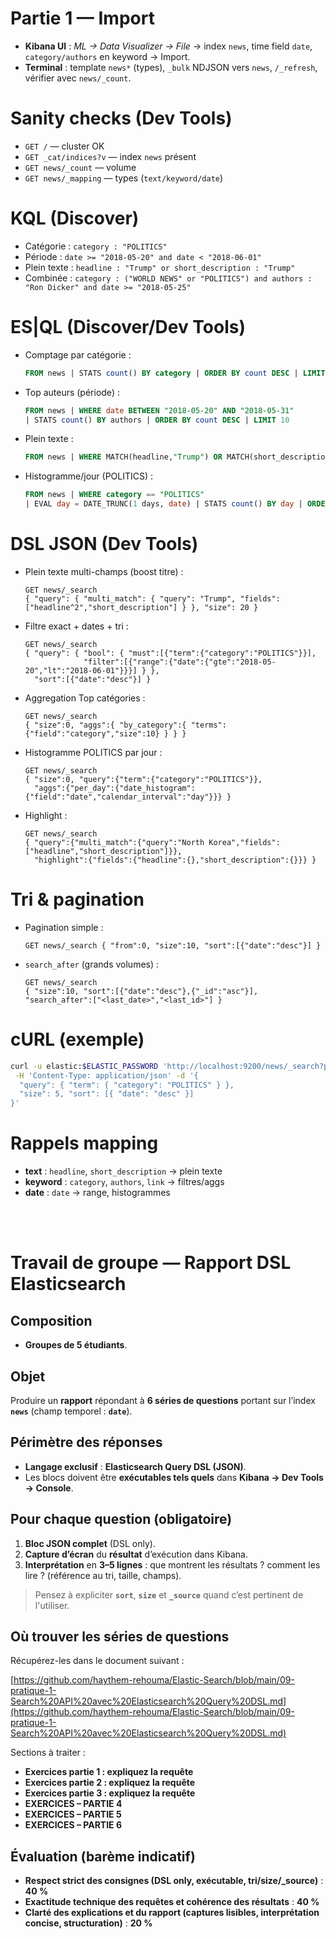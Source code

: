 # Partie 1 — Import

* **Kibana UI** : *ML → Data Visualizer → File* → index `news`, time field `date`, `category/authors` en keyword → Import.
* **Terminal** : template `news*` (types), `_bulk` NDJSON vers `news`, `/_refresh`, vérifier avec `news/_count`.

# Sanity checks (Dev Tools)

* `GET /` — cluster OK
* `GET _cat/indices?v` — index `news` présent
* `GET news/_count` — volume
* `GET news/_mapping` — types (`text/keyword/date`)

# KQL (Discover)

* Catégorie : `category : "POLITICS"`
* Période : `date >= "2018-05-20" and date < "2018-06-01"`
* Plein texte : `headline : "Trump" or short_description : "Trump"`
* Combinée : `category : ("WORLD NEWS" or "POLITICS") and authors : "Ron Dicker" and date >= "2018-05-25"`

# ES|QL (Discover/Dev Tools)

* Comptage par catégorie :

  ```sql
  FROM news | STATS count() BY category | ORDER BY count DESC | LIMIT 10
  ```
* Top auteurs (période) :

  ```sql
  FROM news | WHERE date BETWEEN "2018-05-20" AND "2018-05-31"
  | STATS count() BY authors | ORDER BY count DESC | LIMIT 10
  ```
* Plein texte :

  ```sql
  FROM news | WHERE MATCH(headline,"Trump") OR MATCH(short_description,"Trump") | LIMIT 20
  ```
* Histogramme/jour (POLITICS) :

  ```sql
  FROM news | WHERE category == "POLITICS"
  | EVAL day = DATE_TRUNC(1 days, date) | STATS count() BY day | ORDER BY day
  ```

# DSL JSON (Dev Tools)

* Plein texte multi-champs (boost titre) :

  ```http
  GET news/_search
  { "query": { "multi_match": { "query": "Trump", "fields": ["headline^2","short_description"] } }, "size": 20 }
  ```
* Filtre exact + dates + tri :

  ```http
  GET news/_search
  { "query": { "bool": { "must":[{"term":{"category":"POLITICS"}}],
               "filter":[{"range":{"date":{"gte":"2018-05-20","lt":"2018-06-01"}}}] } },
    "sort":[{"date":"desc"}] }
  ```
* Aggregation Top catégories :

  ```http
  GET news/_search
  { "size":0, "aggs":{ "by_category":{ "terms":{"field":"category","size":10} } } }
  ```
* Histogramme POLITICS par jour :

  ```http
  GET news/_search
  { "size":0, "query":{"term":{"category":"POLITICS"}},
    "aggs":{"per_day":{"date_histogram":{"field":"date","calendar_interval":"day"}}} }
  ```
* Highlight :

  ```http
  GET news/_search
  { "query":{"multi_match":{"query":"North Korea","fields":["headline","short_description"]}},
    "highlight":{"fields":{"headline":{},"short_description":{}}} }
  ```

# Tri & pagination

* Pagination simple :

  ```http
  GET news/_search { "from":0, "size":10, "sort":[{"date":"desc"}] }
  ```
* `search_after` (grands volumes) :

  ```http
  GET news/_search
  { "size":10, "sort":[{"date":"desc"},{"_id":"asc"}], "search_after":["<last_date>","<last_id>"] }
  ```

# cURL (exemple)

```bash
curl -u elastic:$ELASTIC_PASSWORD 'http://localhost:9200/news/_search?pretty' \
 -H 'Content-Type: application/json' -d '{
  "query": { "term": { "category": "POLITICS" } },
  "size": 5, "sort": [{ "date": "desc" }]
}'
```

# Rappels mapping

* **text** : `headline`, `short_description` → plein texte
* **keyword** : `category`, `authors`, `link` → filtres/aggs
* **date** : `date` → range, histogrammes




<br/>
<br/>

# Travail de groupe — Rapport DSL Elasticsearch

## Composition

* **Groupes de 5 étudiants**.

## Objet

Produire un **rapport** répondant à **6 séries de questions** portant sur l’index **`news`** (champ temporel : **`date`**).

## Périmètre des réponses

* **Langage exclusif** : **Elasticsearch Query DSL (JSON)**.
* Les blocs doivent être **exécutables tels quels** dans **Kibana → Dev Tools → Console**.

## Pour chaque question (obligatoire)

1. **Bloc JSON complet** (DSL only).
2. **Capture d’écran** du **résultat** d’exécution dans Kibana.
3. **Interprétation** en **3–5 lignes** : que montrent les résultats ? comment les lire ? (référence au tri, taille, champs).

> Pensez à expliciter **`sort`**, **`size`** et **`_source`** quand c’est pertinent de l'utiliser.

## Où trouver les séries de questions

Récupérez-les dans le document suivant :

[https://github.com/haythem-rehouma/Elastic-Search/blob/main/09-pratique-1-Search%20API%20avec%20Elasticsearch%20Query%20DSL.md](https://github.com/haythem-rehouma/Elastic-Search/blob/main/09-pratique-1-Search%20API%20avec%20Elasticsearch%20Query%20DSL.md)

Sections à traiter :

* **Exercices partie 1 : expliquez la requête**
* **Exercices partie 2 : expliquez la requête**
* **Exercices partie 3 : expliquez la requête**
* **EXERCICES – PARTIE 4**
* **EXERCICES – PARTIE 5**
* **EXERCICES – PARTIE 6**

## Évaluation (barème indicatif)

* **Respect strict des consignes (DSL only, exécutable, tri/size/_source)** : **40 %**
* **Exactitude technique des requêtes et cohérence des résultats** : **40 %**
* **Clarté des explications et du rapport (captures lisibles, interprétation concise, structuration)** : **20 %**


